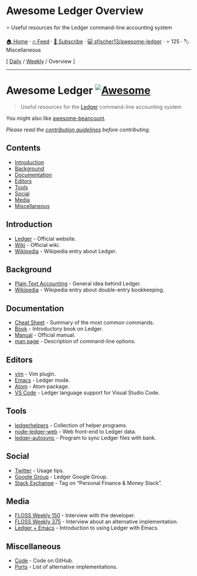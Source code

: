 # Awesome Ledger Overview

:star: Useful resources for the Ledger command-line accounting system

[🏠 Home](/README.md) · [🔥 Feed](https://test.trackawesomelist.com/sfischer13/awesome-ledger/rss.xml) · [📮 Subscribe](https://trackawesomelist.us17.list-manage.com/subscribe?u=d2f0117aa829c83a63ec63c2f&id=36a103854c) · [😺 sfischer13/awesome-ledger](https://github.com/sfischer13/awesome-ledger/blob/main/README.md) · ⭐ 125 · 🏷️ Miscellaneous

[ [Daily](/content/sfischer13/awesome-ledger/README.md) / [Weekly](/content/sfischer13/awesome-ledger/week/README.md) / Overview ]

---

<!--lint disable double-link-->

# Awesome Ledger [![Awesome](https://awesome.re/badge.svg)](https://awesome.re)

> Useful resources for the [Ledger](http://ledger-cli.org/) command-line accounting system

You might also like [awesome-beancount](https://github.com/wzyboy/awesome-beancount).

*Please read the [contribution guidelines](https://github.com/sfischer13/awesome-ledger/blob/main/README.md/contributing.md) before contributing.*

## Contents

<!-- START doctoc generated TOC please keep comment here to allow auto update -->

<!-- DON'T EDIT THIS SECTION, INSTEAD RE-RUN doctoc TO UPDATE -->

*   [Introduction](#introduction)
*   [Background](#background)
*   [Documentation](#documentation)
*   [Editors](#editors)
*   [Tools](#tools)
*   [Social](#social)
*   [Media](#media)
*   [Miscellaneous](#miscellaneous)

<!-- END doctoc generated TOC please keep comment here to allow auto update -->

## Introduction

*   [Ledger](http://ledger-cli.org/) - Official website.
*   [Wiki](https://github.com/ledger/ledger/wiki) - Official wiki.
*   [Wikipedia](https://en.wikipedia.org/wiki/Ledger_\(software\)) - Wikipedia entry about Ledger.

## Background

*   [Plain Text Accounting](http://plaintextaccounting.org/) - General idea behind Ledger.
*   [Wikipedia](https://en.wikipedia.org/wiki/Double-entry_bookkeeping_system) - Wikipedia entry about double-entry bookkeeping.

## Documentation

*   [Cheat Sheet](http://ricostacruz.com/cheatsheets/ledger.html) - Summary of the most common commands.
*   [Book](https://github.com/rolfschr/GSWL-book) - Introductory book on Ledger.
*   [Manual](http://ledger-cli.org/3.0/doc/ledger3.html) - Official manual.
*   [man page](http://ledger-cli.org/3.0/doc/ledger.1.html) - Description of command-line options.

## Editors

*   [vim](https://github.com/ledger/vim-ledger) - Vim plugin.
*   [Emacs](http://www.ledger-cli.org/3.0/doc/ledger-mode.html) - Ledger mode.
*   [Atom](https://atom.io/packages/language-ledger) - Atom package.
*   [VS Code](https://github.com/mariosangiorgio/vscode-ledger) - Ledger language support for Visual Studio Code.

## Tools

*   [ledgerhelpers](https://github.com/Rudd-O/ledgerhelpers) - Collection of helper programs.
*   [node-ledger-web](https://github.com/slashdotdash/node-ledger-web) - Web front-end to Ledger data.
*   [ledger-autosync](https://github.com/egh/ledger-autosync) - Program to sync Ledger files with bank.

## Social

*   [Twitter](https://twitter.com/LedgerTips) - Usage tips.
*   [Google Group](https://groups.google.com/forum/#!forum/ledger-cli) - Ledger Google Group.
*   [Stack Exchange](https://money.stackexchange.com/search?q=ledger-cli) - Tag on “Personal Finance & Money Stack”.

## Media

*   [FLOSS Weekly 150](https://twit.tv/shows/floss-weekly/episodes/150) - Interview with the developer.
*   [FLOSS Weekly 375](https://twit.tv/shows/floss-weekly/episodes/375) - Interview about an alternative implementation.
*   [Ledger + Emacs](https://www.youtube.com/watch?v=cjoCNRpLanY) - Introduction to using Ledger with Emacs.

## Miscellaneous

*   [Code](https://github.com/ledger/ledger) - Code on GitHub.
*   [Ports](https://github.com/ledger/ledger/wiki/Ports) - List of alternative implementations.

